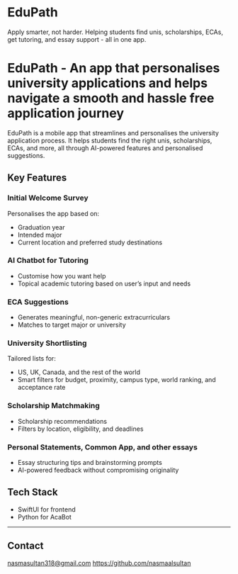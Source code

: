 # EduPath
Apply smarter, not harder. Helping students find unis, scholarships, ECAs, get tutoring, and essay support - all in one app.

# EduPath - An app that personalises university applications and helps navigate a smooth and hassle free application journey

EduPath is a mobile app that streamlines and personalises the university application process. It helps students find the right unis, scholarships, ECAs, and more, all through AI-powered features and personalised suggestions.

## Key Features

### Initial Welcome Survey
Personalises the app based on:
- Graduation year
- Intended major
- Current location and preferred study destinations

### AI Chatbot for Tutoring
- Customise how you want help
- Topical academic tutoring based on user’s input and needs

### ECA Suggestions
- Generates meaningful, non-generic extracurriculars
- Matches to target major or university

### University Shortlisting
Tailored lists for:
- US, UK, Canada, and the rest of the world
- Smart filters for budget, proximity, campus type, world ranking, and acceptance rate

### Scholarship Matchmaking
- Scholarship recommendations
- Filters by location, eligibility, and deadlines

### Personal Statements, Common App, and other essays
- Essay structuring tips and brainstorming prompts
- AI-powered feedback without compromising originality

## Tech Stack
- SwiftUI for frontend
- Python for AcaBot

---

## Contact
nasmasultan318@gmail.com
https://github.com/nasmaalsultan
